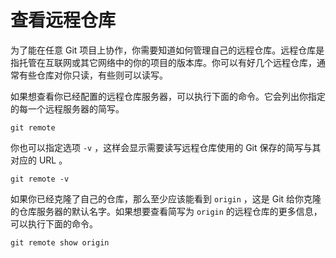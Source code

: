 # 查看远程仓库

为了能在任意 Git 项目上协作，你需要知道如何管理自己的远程仓库。远程仓库是指托管在互联网或其它网络中的你的项目的版本库。你可以有好几个远程仓库，通常有些仓库对你只读，有些则可以读写。

如果想查看你已经配置的远程仓库服务器，可以执行下面的命令。它会列出你指定的每一个远程服务器的简写。

```shell
git remote
```

你也可以指定选项 `-v` ，这样会显示需要读写远程仓库使用的 Git 保存的简写与其对应的 URL 。

```shell
git remote -v
```

如果你已经克隆了自己的仓库，那么至少应该能看到 `origin` ，这是 Git 给你克隆的仓库服务器的默认名字。如果想要查看简写为 `origin` 的远程仓库的更多信息，可以执行下面的命令。

```shell
git remote show origin
```


